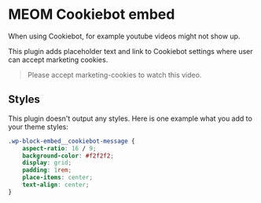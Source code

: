 # MEOM Cookiebot embed

When using Cookiebot, for example youtube videos might not show up.

This plugin adds placeholder text and link to Cookiebot settings where user can accept marketing cookies.

> Please accept marketing-cookies to watch this video.

## Styles

This plugin doesn't output any styles. Here is one example what you add to your theme styles:

```css
.wp-block-embed__cookiebot-message {
    aspect-ratio: 16 / 9;
    background-color: #f2f2f2;
    display: grid;
    padding: 1rem;
    place-items: center;
    text-align: center;
}
```
